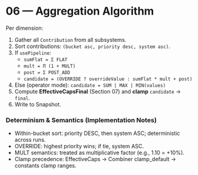 # 06 — Aggregation Algorithm

Per dimension:
1) Gather all `Contribution` from all subsystems.
2) Sort contributions: `(bucket asc, priority desc, system asc)`.
3) If `usePipeline`:
   - `sumFlat = Σ FLAT`
   - `mult = Π (1 + MULT)`
   - `post = Σ POST_ADD`
   - `candidate = (OVERRIDE ? overrideValue : sumFlat * mult + post)`
4) Else (operator mode): `candidate = SUM | MAX | MIN(values)`
5) Compute **EffectiveCapsFinal** (Section 07) and **clamp** `candidate` → `final`.
6) Write to Snapshot.

### Determinism & Semantics (Implementation Notes)
- Within-bucket sort: priority DESC, then system ASC; deterministic across runs.
- OVERRIDE: highest priority wins; if tie, system ASC.
- MULT semantics: treated as multiplicative factor (e.g., 1.10 = +10%).
- Clamp precedence: EffectiveCaps → Combiner clamp_default → constants clamp ranges.
